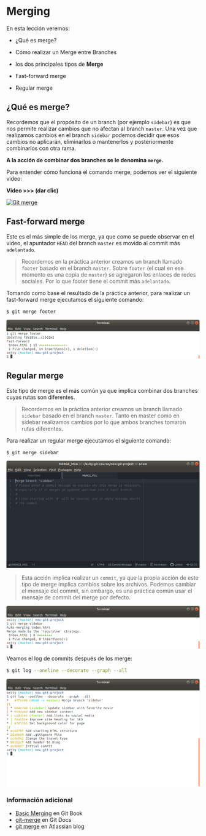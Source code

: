 # Merging

En esta lección veremos:

 - ¿Qué es merge?

 - Cómo realizar un Merge entre Branches

 - los dos principales tipos de **Merge**
 - Fast-forward merge

 - Regular merge

## ¿Qué es merge?

Recordemos que el propósito de un branch (por ejemplo `sidebar`) es que nos permite realizar cambios que no afectan al branch `master`. Una vez que realizamos cambios en el branch `sidebar` podemos decidir que esos cambios no aplicarán, eliminarlos o mantenerlos y posteriormente combinarlos con otra rama.

**A la acción de combinar dos branches se le denomina `merge`.**

Para entender cómo funciona el comando merge, podemos ver el siguiente video:

**Video >>> (dar clic)**

[![Git merge](http://img.youtube.com/vi/gQiWicrreJg/0.jpg)](http://www.youtube.com/watch?v=gQiWicrreJg "Git merge")

## Fast-forward merge

Este es el más simple de los merge, ya que como se puede observar en el video, el apuntador `HEAD` del branch `master` es movido al commit más `adelantado`.

> Recordemos en la práctica anterior creamos un branch llamado `footer` basado en el branch `master`. Sobre `footer` (el cual en ese momento es una copia de `master`) se agregaron los enlaces de redes sociales. Por lo que footer tiene el commit más `adelantado`.

Tomando como base el resultado de la práctica anterior, para realizar un fast-forward merge ejecutamos el siguiente comando:

```bash
$ git merge footer
```

![img_08_git_merge_01](images/img_08_git_merge_01.png)

## Regular merge

Este tipo de merge es el más común ya que implica combinar dos branches cuyas rutas son diferentes. 

> Recordemos en la práctica anterior creamos un branch llamado `sidebar` basado en el branch `master`. Tanto en master como en sidebar realizamos cambios por lo que ambos branches tomaron rutas diferentes.

Para realizar un regular merge ejecutamos el siguiente comando:

```bash
$ git merge sidebar
```

![img_08_git_merge_02](images/img_08_git_merge_02.png)

> Esta acción implica realizar un `commit`, ya que la propia acción de este tipo de merge implica cambios sobre los archivos.
> Podemos cambiar el mensaje del commit, sin embargo, es una práctica común usar el mensaje de commit del merge por defecto.

![img_08_git_merge_03](images/img_08_git_merge_03.png)

Veamos el log de commits después de los merge:

```bash
$ git log --oneline --decorate --graph --all
```

![img_08_git_merge_04](images/img_08_git_merge_04.png)


### Información adicional

-   [Basic Merging](https://git-scm.com/book/en/v2/Git-Branching-Basic-Branching-and-Merging#Basic-Merging) en Git Book
-   [git-merge](https://git-scm.com/docs/git-merge) en Git Docs
-   [git merge](https://www.atlassian.com/git/tutorials/git-merge) en Atlassian blog
<!--stackedit_data:
eyJoaXN0b3J5IjpbLTE2MTczODU4MDEsLTE0ODY3NTIwNzksLT
EzMTI2MTUyNTYsLTE3MzcyNDUzMDYsMjEyOTA1ODY0MSwtMzg0
NjQyMjMxLDQ3NDE0Nzk1Ml19
-->